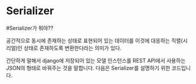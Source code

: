 # Serializer

\#Serializer가 뭐야??

공간적으로 동시에 존재하는 상태로 표현되어 있는 데이터를 이것에 대응하는 직렬(시리얼)인 상태로 존재하도록 변환한다라는 의미가 있다.

간단하게 말해서 django에 저장되어 있는 모델 인스턴스를 REST API에서 사용하는 JSON의 형태로 바꿔주는 것을 말합니다. 다음은 Serializer를 설명하기 위한 코드입니다.

&#x20;
